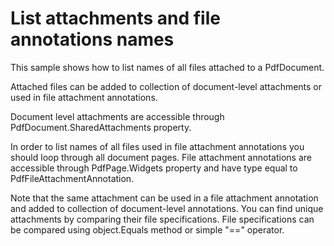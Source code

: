 # List attachments and file annotations names
This sample shows how to list names of all files attached to a PdfDocument.

Attached files can be added to collection of document-level attachments or used in file attachment annotations.

Document level attachments are accessible through PdfDocument.SharedAttachments property.

In order to list names of all files used in file attachment annotations you should loop through all document pages. File attachment annotations are accessible through PdfPage.Widgets property and have type equal to PdfFileAttachmentAnnotation.

Note that the same attachment can be used in a file attachment annotation and added to collection of document-level annotations. You can find unique attachments by comparing their file specifications. File specifications can be compared using object.Equals method or simple "==" operator.
